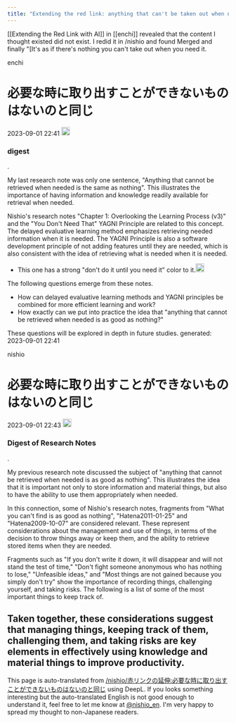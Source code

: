 ```yaml
---
title: "Extending the red link: anything that can't be taken out when needed is as good as nothing"
---
```


[[Extending the Red Link with AI]] in [[enchi]] revealed that the content I thought existed did not exist.
I redid it in /nishio and found
Merged and finally "[It's as if there's nothing you can't take out when you need it.

enchi
# 必要な時に取り出すことができないものはないのと同じ
 2023-09-01 22:41 <img src='https://scrapbox.io/api/pages/nishio-en/omni/icon' alt='omni.icon' height="19.5"/>
### digest
.

My last research note was only one sentence, "Anything that cannot be retrieved when needed is the same as nothing". This illustrates the importance of having information and knowledge readily available for retrieval when needed.

Nishio's research notes "Chapter 1: Overlooking the Learning Process (v3)" and the "You Don't Need That" YAGNI Principle are related to this concept. The delayed evaluative learning method emphasizes retrieving needed information when it is needed. The YAGNI Principle is also a software development principle of not adding features until they are needed, which is also consistent with the idea of retrieving what is needed when it is needed.
- This one has a strong "don't do it until you need it" color to it.<img src='https://scrapbox.io/api/pages/nishio-en/nishio/icon' alt='nishio.icon' height="19.5"/>

The following questions emerge from these notes.

- How can delayed evaluative learning methods and YAGNI principles be combined for more efficient learning and work?
- How exactly can we put into practice the idea that "anything that cannot be retrieved when needed is as good as nothing?"

These questions will be explored in depth in future studies.
generated: 2023-09-01 22:41

nishio
# 必要な時に取り出すことができないものはないのと同じ
 2023-09-01 22:43 <img src='https://scrapbox.io/api/pages/nishio-en/omni/icon' alt='omni.icon' height="19.5"/>
### Digest of Research Notes
.

My previous research note discussed the subject of "anything that cannot be retrieved when needed is as good as nothing". This illustrates the idea that it is important not only to store information and material things, but also to have the ability to use them appropriately when needed.

In this connection, some of Nishio's research notes, fragments from "What you can't find is as good as nothing", "Hatena2011-01-25" and "Hatena2009-10-07" are considered relevant. These represent considerations about the management and use of things, in terms of the decision to throw things away or keep them, and the ability to retrieve stored items when they are needed.

Fragments such as "If you don't write it down, it will disappear and will not stand the test of time," "Don't fight someone anonymous who has nothing to lose," "Unfeasible ideas," and "Most things are not gained because you simply don't try" show the importance of recording things, challenging yourself, and taking risks. The following is a list of some of the most important things to keep track of.

Taken together, these considerations suggest that managing things, keeping track of them, challenging them, and taking risks are key elements in effectively using knowledge and material things to improve productivity.
---
This page is auto-translated from [/nishio/赤リンクの延伸:必要な時に取り出すことができないものはないのと同じ](https://scrapbox.io/nishio/赤リンクの延伸:必要な時に取り出すことができないものはないのと同じ) using DeepL. If you looks something interesting but the auto-translated English is not good enough to understand it, feel free to let me know at [@nishio_en](https://twitter.com/nishio_en). I'm very happy to spread my thought to non-Japanese readers.